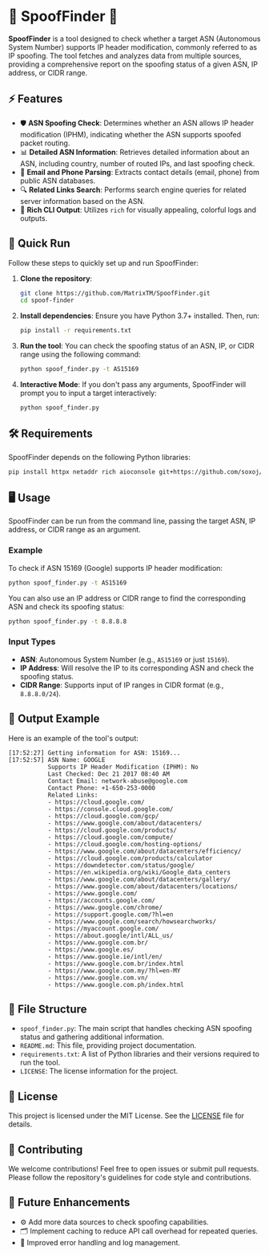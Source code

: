 # 🚨 SpoofFinder 🚨

**SpoofFinder** is a tool designed to check whether a target ASN (Autonomous System Number) supports IP header modification, commonly referred to as IP spoofing. The tool fetches and analyzes data from multiple sources, providing a comprehensive report on the spoofing status of a given ASN, IP address, or CIDR range.

## ⚡️ Features

- 🛡️ **ASN Spoofing Check**: Determines whether an ASN allows IP header modification (IPHM), indicating whether the ASN supports spoofed packet routing.
- 📊 **Detailed ASN Information**: Retrieves detailed information about an ASN, including country, number of routed IPs, and last spoofing check.
- 📧 **Email and Phone Parsing**: Extracts contact details (email, phone) from public ASN databases.
- 🔍 **Related Links Search**: Performs search engine queries for related server information based on the ASN.
- 🌈 **Rich CLI Output**: Utilizes `rich` for visually appealing, colorful logs and outputs.

## 🚀 Quick Run

Follow these steps to quickly set up and run SpoofFinder:

1. **Clone the repository**:
   ```bash
   git clone https://github.com/MatrixTM/SpoofFinder.git
   cd spoof-finder
   ```

2. **Install dependencies**:
   Ensure you have Python 3.7+ installed. Then, run:
   ```bash
   pip install -r requirements.txt
   ```

3. **Run the tool**:
   You can check the spoofing status of an ASN, IP, or CIDR range using the following command:
   ```bash
   python spoof_finder.py -t AS15169
   ```

4. **Interactive Mode**:
   If you don't pass any arguments, SpoofFinder will prompt you to input a target interactively:
   ```bash
   python spoof_finder.py
   ```

## 🛠️ Requirements

SpoofFinder depends on the following Python libraries:

```bash
pip install httpx netaddr rich aioconsole git+https://github.com/soxoj/async-search-scraper
```

## 🖥️ Usage

SpoofFinder can be run from the command line, passing the target ASN, IP address, or CIDR range as an argument.

### Example

To check if ASN 15169 (Google) supports IP header modification:

```bash
python spoof_finder.py -t AS15169
```

You can also use an IP address or CIDR range to find the corresponding ASN and check its spoofing status:

```bash
python spoof_finder.py -t 8.8.8.8
```

### Input Types

- **ASN**: Autonomous System Number (e.g., `AS15169` or just `15169`).
- **IP Address**: Will resolve the IP to its corresponding ASN and check the spoofing status.
- **CIDR Range**: Supports input of IP ranges in CIDR format (e.g., `8.8.8.0/24`).

## 📄 Output Example

Here is an example of the tool's output:

```plaintext
[17:52:27] Getting information for ASN: 15169...                               
[17:52:57] ASN Name: GOOGLE                                                    
           Supports IP Header Modification (IPHM): No                          
           Last Checked: Dec 21 2017 08:40 AM                                  
           Contact Email: network-abuse@google.com                             
           Contact Phone: +1-650-253-0000                                      
           Related Links:                                                      
           - https://cloud.google.com/                                         
           - https://console.cloud.google.com/                                 
           - https://cloud.google.com/gcp/                                     
           - https://www.google.com/about/datacenters/                         
           - https://cloud.google.com/products/                                
           - https://cloud.google.com/compute/                                 
           - https://cloud.google.com/hosting-options/                         
           - https://www.google.com/about/datacenters/efficiency/              
           - https://cloud.google.com/products/calculator                      
           - https://downdetector.com/status/google/                           
           - https://en.wikipedia.org/wiki/Google_data_centers                 
           - https://www.google.com/about/datacenters/gallery/                 
           - https://www.google.com/about/datacenters/locations/               
           - https://www.google.com/                                           
           - https://accounts.google.com/                                      
           - https://www.google.com/chrome/                                    
           - https://support.google.com/?hl=en                                 
           - https://www.google.com/search/howsearchworks/                     
           - https://myaccount.google.com/                                     
           - https://about.google/intl/ALL_us/                                 
           - https://www.google.com.br/                                        
           - https://www.google.es/                                            
           - https://www.google.ie/intl/en/                                    
           - https://www.google.com.br/index.html                              
           - https://www.google.com.my/?hl=en-MY                               
           - https://www.google.com.vn/                                        
           - https://www.google.com.ph/index.html                              
```

## 📁 File Structure

- `spoof_finder.py`: The main script that handles checking ASN spoofing status and gathering additional information.
- `README.md`: This file, providing project documentation.
- `requirements.txt`: A list of Python libraries and their versions required to run the tool.
- `LICENSE`: The license information for the project.

## 📝 License

This project is licensed under the MIT License. See the [LICENSE](LICENSE) file for details.

## 🤝 Contributing

We welcome contributions! Feel free to open issues or submit pull requests. Please follow the repository's guidelines for code style and contributions.

## 🚧 Future Enhancements

- ⚙️ Add more data sources to check spoofing capabilities.
- 🗂️ Implement caching to reduce API call overhead for repeated queries.
- 🔧 Improved error handling and log management.
